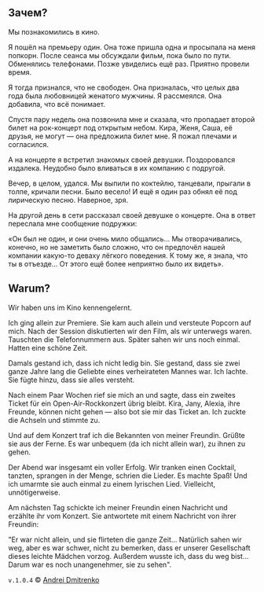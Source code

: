 ## Зачем?

Мы познакомились в кино.

Я пошёл на премьеру один. Она тоже пришла одна и просыпала на меня попкорн. После сеанса мы обсуждали фильм, пока было по пути. Обменялись телефонами.
Позже увиделись ещё раз. Приятно провели время.

Я тогда признался, что не свободен. Она призналась, что целых два года была любовницей женатого мужчины. Я рассмеялся. Она добавила, что всё понимает.

Спустя пару недель она позвонила мне и сказала, что пропадает второй билет на рок-концерт под открытым небом. Кира, Женя, Саша, её друзья, не могут
&mdash; она предложила билет мне. Я пожал плечами и согласился.

А на концерте я встретил знакомых своей девушки. Поздоровался издалека. Неудобно было вливаться в их компанию с подругой.

Вечер, в целом, удался. Мы выпили по коктейлю, танцевали, прыгали в толпе, кричали песни. Было весело! И ещё я один раз обнял её под лирическую песню. Наверное, зря.

На другой день в сети рассказал своей девушке о концерте. Она в ответ переслала мне сообщение подружки:

&laquo;Он был не один, и они очень мило общались... Мы отворачивались, конечно, но не заметить было сложно, что он предпочёл нашей компании какую-то деваху лёгкого поведения. К тому же, я знала, что ты в отъезде... От этого ещё более неприятно было их видеть&raquo;.

## Warum?

Wir haben uns im Kino kennengelernt.

Ich ging allein zur Premiere. Sie kam auch allein und versteute Popcorn auf mich. Nach der Session diskutierten wir den Film, als wir unterwegs waren. Tauschten die Telefonnummern aus. Später sahen wir uns noch einmal. Hatten eine schöne Zeit.

Damals gestand ich, dass ich nicht ledig bin. Sie gestand, dass sie zwei ganze Jahre lang die Geliebte eines verheirateten Mannes war. Ich lachte. Sie fügte hinzu, dass sie alles versteht.

Nach einem Paar Wochen rief sie mich an und sagte, dass ein zweites Ticket für ein Open-Air-Rockkonzert übrig bleibt. Kira, Jany, Alexia, ihre Freunde, können nicht gehen &mdash; also bot sie mir das Ticket an. Ich zuckte die Achseln und stimmte zu.

Und auf dem Konzert traf ich die Bekannten von meiner Freundin. Grüßte sie aus der Ferne. Es war unbequem (da ich nicht allein war), zu ihnen zu gehen.

Der Abend war insgesamt ein voller Erfolg.  Wir tranken einen Cocktail, tanzten, sprangen in der Menge, schrien die Lieder. Es machte Spaß! Und ich umarmte sie auch einmal zu einem lyrischen Lied. Vielleicht, unnötigerweise.

Am nächsten Tag schickte ich meiner Freundin einen Nachricht und erzählte ihr vom Konzert. Sie antwortete mit einem Nachricht von ihrer Freundin:

"Er war nicht allein, und sie flirteten die ganze Zeit... Natürlich sahen wir weg, aber es war schwer, nicht zu bemerken, dass er unserer Gesellschaft dieses leichte Mädchen vorzog. Außerdem wusste ich, dass du weg bist... Darum war es noch unangenehmer, sie zu sehen".

`v.1.0.4` &copy; [Andrei Dmitrenko](https://admitrenko.github.io/blog/)
